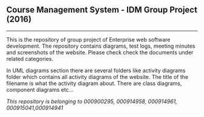 <h2>Course Management System - IDM Group Project (2016)</h2>
<hr />


<p>
This is the repository of group project of Enterprise web software development. The repository contains diagrams, test logs, 
meeting minutes and screenshots of the website. Please check check the documents under related categories.</p>
<p> In UML diagrams section there are several folders like activity diagrams folder which contains all activity diagrams of the website. The title of the filename is what the activity diagram about. There are class diagrams, component diagrams etc... </p>

<p><i>This repository is belonging to 000900295,
000914958,
000914961,
000915041,000914941 </i></p>


